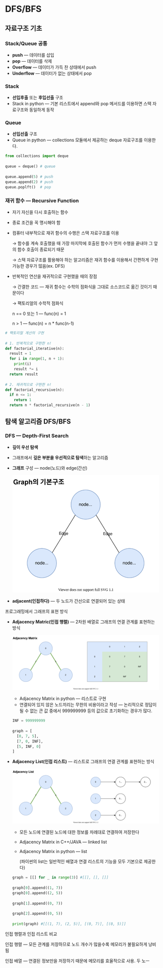 # DFS/BFS

## 자료구조 기초

### Stack/Queue 공통

- **push** — 데이터를 삽입
- **pop** — 데이터를 삭제
- **Overflow** — 데이터가 가득 찬 상태에서 push
- **Underflow** — 데이터가 없는 상태에서 pop

### **Stack**

- **선입후출** 또는 **후입선출** 구조
- Stack in python — 기본 리스트에서 append와 pop 메서드를 이용하면 스택 자료구조와 동일하게 동작

### Queue

- **선입선출** 구조
- Queue in python — collections 모듈에서 제공하는 deque 자료구조를 이용한다.

```python
from collections import deque

queue = deque() # queue

queue.append(5) # push
queue.append(2) # push
queue.poplft()  # pop
```

### 재귀 함수 — Recursive Function

- 자기 자신을 다시 호출하는 함수
- 종료 조건을 꼭 명시해야 함
- 컴퓨터 내부적으로 재귀 함수의 수행은 스택 자료구조를 이용

    → 함수를 계속 호출했을 때 가장 마지막에 호출된 함수가 먼저 수행을 끝내야 그 앞의 함수 호출이 종료되기 때문

    → 스택 자료구조를 활용해야 하는 알고리즘은 재귀 함수를 이용해서 간편하게 구현 가능한 경우가 많음(ex. DFS)

- 반복적인 연산을 재귀적으로 구현했을 때의 장점

    → 간결한 코드 — 재귀 함수는 수학의 점화식을 그대로 소스코드로 옮긴 것이기 때문이다

    → 팩토리얼의 수학적 점화식

    n == 0 또는 1 — func(n) = 1

    n > 1 — func(n) = n * func(n-1)

```python
# 팩토리얼 계산의 구현

# 1. 반복적으로 구현한 n!
def factorial_iterative(n):
  result = 1
  for i in range(1, n + 1):
    print(i)
    result *= i
  return result

# 2. 재귀적으로 구현한 n!
def factorial_recursive(n):
  if n <= 1:
    return 1
  return n * factorial_recursive(n - 1)
```

## 탐색 알고리즘 DFS/BFS

### DFS — Depth-First Search

- **깊이 우선 탐색**
- 그래프에서 **깊은 부분을 우선적으로 탐색**하는 알고리즘
- **그래프** 구성 — node(노드)와 edge(간선)

    ![DFS%20BFS%20804d5696b3ae4827bcb0ac0ca60d269c/Untitled_Diagram_(2).svg](DFS%20BFS%20804d5696b3ae4827bcb0ac0ca60d269c/Untitled_Diagram_(2).svg)

- **adjacent(인접하다)** — 두 노드가 간선으로 연결되어 있는 상태

프로그래밍에서 그래프의 표현 방식

- **Adjacency Matric(인접 행렬)** — 2차원 배열로 그래프의 연결 관계를 표현하는 방식

    ![DFS%20BFS%20804d5696b3ae4827bcb0ac0ca60d269c/Untitled_Diagram_(3).svg](DFS%20BFS%20804d5696b3ae4827bcb0ac0ca60d269c/Untitled_Diagram_(3).svg)

    - Adjacency Matrix in python — 리스트로 구현
    - 연결되어 있지 않은 노드끼리는 무한의 비용이라고 작성 — 논리적으로 정답이 될 수 없는 큰 값 중에서 999999999 등의 값으로 초기화하는 경우가 많다.

    ```python
    INF = 999999999

    graph = [
      [0, 7, 5],
      [7, 0, INF],
      [5, INF, 0]
    ]
    ```

- **Adjacency List(인접 리스트)** — 리스트로 그래프의 연결 관계를 표현하는 방식

    ![DFS%20BFS%20804d5696b3ae4827bcb0ac0ca60d269c/Untitled_Diagram_(4).svg](DFS%20BFS%20804d5696b3ae4827bcb0ac0ca60d269c/Untitled_Diagram_(4).svg)

    - 모든 노드에 연결된 노드에 대한 정보를 차례대로 연결하여 저장한다
    - Adjacency Matrix in C++/JAVA — linked list
    - Adjacency Matrix in python — list

        (파이썬의 list는 일반적인 배열과 연결 리스트의 기능을 모두 기본으로 제공한다)

    ```python
    graph = [[] for _ in range(3)] #[[], [], []]

    graph[0].append((1, 7))
    graph[0].append((2, 5))

    graph[1].append((0, 7))

    graph[2].append((0, 5))

    print(graph) #[[(1, 7), (2, 5)], [(0, 7)], [(0, 5)]]
    ```

인접 행렬과 인접 리스트 비교

인접 행렬 — 모든 관계를 저장하므로 노드 개수가 많을수록 메모리가 불필요하게 낭비됨

인접 배열 — 연결된 정보만을 저장하기 때문에 메모리를 효율적으로 사용.  두 노ㅡ